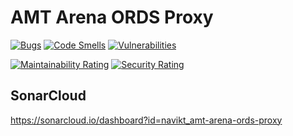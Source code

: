 # AMT Arena ORDS Proxy

[![Bugs](https://sonarcloud.io/api/project_badges/measure?project=navikt_amt-arena-ords-proxy&metric=bugs)](https://sonarcloud.io/dashboard?id=navikt_amt-arena-ords-proxy)
[![Code Smells](https://sonarcloud.io/api/project_badges/measure?project=navikt_amt-arena-ords-proxy&metric=code_smells)](https://sonarcloud.io/dashboard?id=navikt_amt-arena-ords-proxy)
[![Vulnerabilities](https://sonarcloud.io/api/project_badges/measure?project=navikt_amt-arena-ords-proxy&metric=vulnerabilities)](https://sonarcloud.io/dashboard?id=navikt_amt-arena-ords-proxy)

[![Maintainability Rating](https://sonarcloud.io/api/project_badges/measure?project=navikt_amt-arena-ords-proxy&metric=sqale_rating)](https://sonarcloud.io/dashboard?id=navikt_amt-arena-ords-proxy)
[![Security Rating](https://sonarcloud.io/api/project_badges/measure?project=navikt_amt-arena-ords-proxy&metric=security_rating)](https://sonarcloud.io/dashboard?id=navikt_amt-arena-ords-proxy)

## SonarCloud
https://sonarcloud.io/dashboard?id=navikt_amt-arena-ords-proxy
